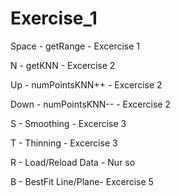 # Exercise_1

Space	- getRange			- Excercise 1

N		- getKNN			- Excercise 2

Up		- numPointsKNN++	- Excercise 2

Down	- numPointsKNN--	- Excercise 2

S		- Smoothing			- Excercise 3

T		- Thinning			- Excercise 3

R		- Load/Reload Data	- Nur so

B		- BestFit Line/Plane- Excercise 5
